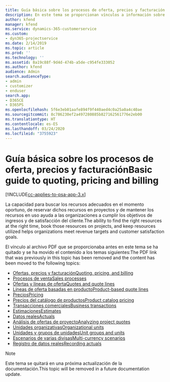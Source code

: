 ```yaml
---
title: Guía básica sobre los procesos de oferta, precios y facturación en Project Service Automation
description: En este tema se proporcionan vínculos a información sobre principios básicos de los procesos de oferta, precios y facturación en Project Service Automation.
author: kfend
manager: kfend
ms.service: dynamics-365-customerservice
ms.custom:
- dyn365-projectservice
ms.date: 2/14/2019
ms.topic: article
ms.prod: ''
ms.technology: ''
ms.assetid: 8a19c88f-9d4d-474b-a5de-c954fe333052
ms.author: kfend
audience: Admin
search.audienceType:
- admin
- customizer
- enduser
search.app:
- D365CE
- D365PS
ms.openlocfilehash: 5f6e3eb01aafe894f9f440aed4c0a25a0a4c40ae
ms.sourcegitcommit: 8c786230ef2a497280885b827162561776e2eb00
ms.translationtype: HT
ms.contentlocale: es-ES
ms.lasthandoff: 03/24/2020
ms.locfileid: "3755923"
---
```

# <a name="basic-guide-to-quoting-pricing-and-billing"></a><span data-ttu-id="27bd6-103">Guía básica sobre los procesos de oferta, precios y facturación</span><span class="sxs-lookup"><span data-stu-id="27bd6-103">Basic guide to quoting, pricing and billing</span></span>

[!INCLUDE[cc-applies-to-psa-app-3.x](../../includes/cc-applies-to-psa-app-3x.md)]

<span data-ttu-id="27bd6-104">La capacidad para buscar los recursos adecuados en el momento oportuno, de reservar dichos recursos en proyectos y de mantener los recursos en uso ayuda a las organizaciones a cumplir los objetivos de ingresos y de satisfacción del cliente.</span><span class="sxs-lookup"><span data-stu-id="27bd6-104">The ability to find the right resources at the right time, book those resources on projects, and keep resources utilized helps organizations meet revenue targets and customer satisfaction goals.</span></span> 

<span data-ttu-id="27bd6-105">El vínculo al archivo PDF que se proporcionaba antes en este tema se ha quitado y se ha movido el contenido a los temas siguientes:</span><span class="sxs-lookup"><span data-stu-id="27bd6-105">The PDF link that was previously in this topic has been removed and the content has been moved to the following topics:</span></span>

- [<span data-ttu-id="27bd6-106">Ofertas, precios y facturación</span><span class="sxs-lookup"><span data-stu-id="27bd6-106">Quoting, pricing, and billing</span></span>](../quote-bill-price.md)
- [<span data-ttu-id="27bd6-107">Procesos de venta</span><span class="sxs-lookup"><span data-stu-id="27bd6-107">Sales processes</span></span>](../basic-sales-process.md)
- [<span data-ttu-id="27bd6-108">Ofertas y líneas de oferta</span><span class="sxs-lookup"><span data-stu-id="27bd6-108">Quotes and quote lines</span></span>](../basic-quote-lines.md)
- [<span data-ttu-id="27bd6-109">Líneas de oferta basadas en producto</span><span class="sxs-lookup"><span data-stu-id="27bd6-109">Product-based quote lines</span></span>](../product-based-quote-lines.md)
- [<span data-ttu-id="27bd6-110">Precios</span><span class="sxs-lookup"><span data-stu-id="27bd6-110">Pricing</span></span>](../basic-pricing.md)
- [<span data-ttu-id="27bd6-111">Precios del catálogo de productos</span><span class="sxs-lookup"><span data-stu-id="27bd6-111">Product catalog pricing</span></span>](../product-catalog-pricing.md)
- [<span data-ttu-id="27bd6-112">Transacciones comerciales</span><span class="sxs-lookup"><span data-stu-id="27bd6-112">Business transactions</span></span>](../basic-business-transactions.md)
- [<span data-ttu-id="27bd6-113">Estimaciones</span><span class="sxs-lookup"><span data-stu-id="27bd6-113">Estimates</span></span>](../estimates.md)
- [<span data-ttu-id="27bd6-114">Datos reales</span><span class="sxs-lookup"><span data-stu-id="27bd6-114">Actuals</span></span>](../actuals.md)
- [<span data-ttu-id="27bd6-115">Análisis de ofertas de proyecto</span><span class="sxs-lookup"><span data-stu-id="27bd6-115">Analyzing project quotes</span></span>](../basic-analyzing-quotes.md)
- [<span data-ttu-id="27bd6-116">Unidades organizativas</span><span class="sxs-lookup"><span data-stu-id="27bd6-116">Organizational units</span></span>](../advanced-organizational.md)
- [<span data-ttu-id="27bd6-117">Unidades y grupos de unidades</span><span class="sxs-lookup"><span data-stu-id="27bd6-117">Unit groups and units</span></span>](../advanced-units.md)
- [<span data-ttu-id="27bd6-118">Escenarios de varias divisas</span><span class="sxs-lookup"><span data-stu-id="27bd6-118">Multi-currency scenarios</span></span>](../advanced-currency.md)
- [<span data-ttu-id="27bd6-119">Registro de datos reales</span><span class="sxs-lookup"><span data-stu-id="27bd6-119">Recording actuals</span></span>](../advanced-actuals.md)

> [!NOTE]
> <span data-ttu-id="27bd6-120">Este tema se quitará en una próxima actualización de la documentación.</span><span class="sxs-lookup"><span data-stu-id="27bd6-120">This topic will be removed in a future documentation update.</span></span> 
